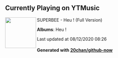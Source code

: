 ## Currently Playing on YTMusic

[<img align="left" width="100" src="https://lh3.googleusercontent.com/VsCcts5vV2428A4XFlPBqV7bqQANZF2L8j0zaonks5jeZlSrJndz6SgKhECVgujlXS33V3IDJCvmOE7ZBA">](https://music.youtube.com/channel/UCmB08K6m8Ul790rOSefqU-Q)

SUPERBEE - Heu ! (Full Version)

**Albums**: Heu !

Last updated at 08/12/2020 08:26

#### Generated with [20chan/github-now](https://github.com/20chan/github-now)


<!--
**20chan/20chan** is a ✨ _special_ ✨ repository because its `README.md` (this file) appears on your GitHub profile.

Here are some ideas to get you started:

- 🔭 I’m currently working on ...
- 🌱 I’m currently learning ...
- 👯 I’m looking to collaborate on ...
- 🤔 I’m looking for help with ...
- 💬 Ask me about ...
- 📫 How to reach me: ...
- 😄 Pronouns: ...
- ⚡ Fun fact: ...
-->
